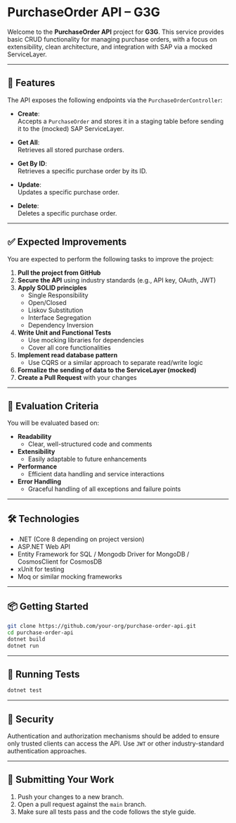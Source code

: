 # PurchaseOrder API – G3G

Welcome to the **PurchaseOrder API** project for **G3G**. This service provides basic CRUD functionality for managing purchase orders, with a focus on extensibility, clean architecture, and integration with SAP via a mocked ServiceLayer.

---

## 🧾 Features

The API exposes the following endpoints via the `PurchaseOrderController`:

- **Create**:  
  Accepts a `PurchaseOrder` and stores it in a staging table before sending it to the (mocked) SAP ServiceLayer.

- **Get All**:  
  Retrieves all stored purchase orders.

- **Get By ID**:  
  Retrieves a specific purchase order by its ID.

- **Update**:  
  Updates a specific purchase order.

- **Delete**:  
  Deletes a specific purchase order.

---

## ✅ Expected Improvements

You are expected to perform the following tasks to improve the project:

1. **Pull the project from GitHub**
2. **Secure the API** using industry standards (e.g., API key, OAuth, JWT)
3. **Apply SOLID principles**  
   - Single Responsibility  
   - Open/Closed  
   - Liskov Substitution  
   - Interface Segregation  
   - Dependency Inversion
4. **Write Unit and Functional Tests**
   - Use mocking libraries for dependencies
   - Cover all core functionalities
5. **Implement read database pattern**
   - Use CQRS or a similar approach to separate read/write logic
6. **Formalize the sending of data to the ServiceLayer (mocked)**
7. **Create a Pull Request** with your changes

---

## 🧪 Evaluation Criteria

You will be evaluated based on:

- **Readability**  
  - Clear, well-structured code and comments  
- **Extensibility**  
  - Easily adaptable to future enhancements  
- **Performance**  
  - Efficient data handling and service interactions  
- **Error Handling**  
  - Graceful handling of all exceptions and failure points

---

## 🛠️ Technologies

- .NET (Core 8 depending on project version)
- ASP.NET Web API
- Entity Framework for SQL / Mongodb Driver for MongoDB / CosmosClient for CosmosDB
- xUnit for testing
- Moq or similar mocking frameworks

---

## 📦 Getting Started

```bash
git clone https://github.com/your-org/purchase-order-api.git
cd purchase-order-api
dotnet build
dotnet run
```

---

## 🧪 Running Tests

```bash
dotnet test
```

---

## 🔐 Security

Authentication and authorization mechanisms should be added to ensure only trusted clients can access the API. Use `JWT` or other industry-standard authentication approaches.

---

## 🚀 Submitting Your Work

1. Push your changes to a new branch.
2. Open a pull request against the `main` branch.
3. Make sure all tests pass and the code follows the style guide.